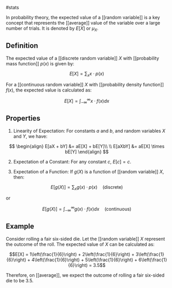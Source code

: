 #stats 

In probability theory, the expected value of a [[random variable]] is a key concept that represents the [[average]] value of the variable over a large number of trials. It is denoted by $E[X]$ or $\mu_X$.

## Definition
The expected value of a [[discrete random variable]] $X$ with [[probability mass function]] $p(x)$ is given by:

$$E[X] = \sum_{x} x \cdot p(x)$$

For a [[continuous random variable]] $X$ with [[probability density function]] $f(x)$, the expected value is calculated as:

$$E[X] = \int_{-\infty}^{\infty} x \cdot f(x) dx$$

## Properties
1. Linearity of Expectation: For constants $a$ and $b$, and random variables $X$ and $Y$, we have:

$$
\begin{align}
E[aX + bY] &= aE[X] + bE[Y]\\
\\
E[aXbY] &= aE[X] \times bE[Y]
\end{align}
$$

2. Expectation of a Constant: For any constant $c$, $E[c] = c$.

3. Expectation of a Function: If $g(X)$ is a function of [[random variable]] $X$, then:

$$E[g(X)] = \sum_{x} g(x) \cdot p(x) \quad \text{(discrete)}$$

or 

$$E[g(X)] = \int_{-\infty}^{\infty} g(x) \cdot f(x) dx \quad \text{(continuous)}$$

## Example
Consider rolling a fair six-sided die. Let the [[random variable]] $X$ represent the outcome of the roll. The expected value of $X$ can be calculated as:

$$E[X] = 1\left(\frac{1}{6}\right) + 2\left(\frac{1}{6}\right) + 3\left(\frac{1}{6}\right) + 4\left(\frac{1}{6}\right) + 5\left(\frac{1}{6}\right) + 6\left(\frac{1}{6}\right) = 3.5$$

Therefore, on [[average]], we expect the outcome of rolling a fair six-sided die to be 3.5.